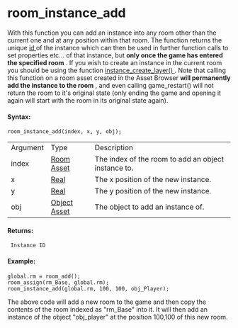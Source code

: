 # room_instance_add

With this function you can add an instance into any room other than the
current one and at any position within that room. The function returns
the unique [ id ](../Instances/Instance_Variables/id) of the
instance which can then be used in further function calls to set
properties etc... of that instance, but **only once the game has entered
the specified room** . If you wish to create an instance in the current
room you should be using the function [ instance_create_layer()
](../Instances/instance_create_layer) . Note that calling this
function on a room asset created in the Asset Browser **will permanently
add the instance to the room** , and even calling game_restart() will
not return the room to it's original state (only ending the game and
opening it again will start with the room in its original state again).

#### Syntax:

``` gml
room_instance_add(index, x, y, obj);
```

|          |                                                                         |                                                     |
|----------|-------------------------------------------------------------------------|-----------------------------------------------------|
| Argument | Type                                                                    | Description                                         |
| index    |  [Room Asset](../../../../../The_Asset_Editors/Rooms)               | The index of the room to add an object instance to. |
| x        |  [Real](../../../../../GameMaker_Language/GML_Overview/Data_Types)  | The x position of the new instance.                 |
| y        |  [Real](../../../../../GameMaker_Language/GML_Overview/Data_Types)  | The y position of the new instance.                 |
| obj      |  [Object Asset](../../../../../The_Asset_Editors/Objects)           | The object to add an instance of.                   |

#### Returns:

``` gml
 Instance ID
```

#### Example:

``` gml
global.rm = room_add();
room_assign(rm_Base, global.rm);
room_instance_add(global.rm, 100, 100, obj_Player);
```

The above code will add a new room to the game and then copy the
contents of the room indexed as "rm_Base" into it. It will then add an
instance of the object "obj_player" at the position 100,100 of this new
room.
